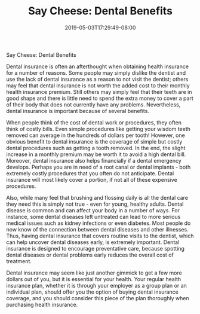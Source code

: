 ﻿---
title: "Say Cheese: Dental Benefits"
date: 2019-05-03T17:29:49-08:00
description: "Text Tips for Web Success"
featured_image: "/images/Text.jpg"
tags: ["Text"]
---

Say Cheese: Dental Benefits

Dental insurance is often an afterthought when obtaining health insurance for a number of reasons. Some people may simply dislike the dentist and use the lack of dental insurance as a reason to not visit the dentist; others may feel that dental insurance is not worth the added cost to their monthly health insurance premium. Still others may simply feel that their teeth are in good shape and there is little need to spend the extra money to cover a part of their body that does not currently have any problems. Nevertheless, dental insurance is important because of several benefits.

When people think of the cost of dental work or procedures, they often think of costly bills. Even simple procedures like getting your wisdom teeth removed can average in the hundreds of dollars per tooth! However, one obvious benefit to dental insurance is the coverage of simple but costly dental procedures such as getting a tooth removed. In the end, the slight increase in a monthly premium may be worth it to avoid a high dental bill. Moreover, dental insurance also helps financially if a dental emergency develops. Perhaps you are in need of a root canal or dental implants - both extremely costly procedures that you often do not anticipate. Dental insurance will most likely cover a portion, if not all of these expensive procedures.

Also, while many feel that brushing and flossing daily is all the dental care they need this is simply not true - even for young, healthy adults. Dental disease is common and can affect your body in a number of ways. For instance, some dental diseases left untreated can lead to more serious medical issues such as kidney infections or even diabetes. Most people do now know of the connection between dental diseases and other illnesses. Thus, having dental insurance that covers routine visits to the dentist, which can help uncover dental diseases early, is extremely important. Dental insurance is designed to encourage preventative care, because spotting dental diseases or dental problems early reduces the overall cost of treatment. 

Dental insurance may seem like just another gimmick to get a few more dollars out of you, but it is essential for your health. Your regular health insurance plan, whether it is through your employer as a group plan or an individual plan, should offer you the option of buying dental insurance coverage, and you should consider this piece of the plan thoroughly when purchasing health insurance.


